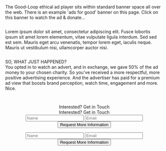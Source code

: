 <!-- Cheap Vertical Space -->
<div class="white-bg" style="height:2em;">
</div>
<!-- End of Cheap Vertical Space -->
<div class="row">
    <div class="col-md-12">
        <div class="col-md-8 offset-md-2">
            <div class="row">
                <div class="col-md-6">
                    <center>
                        <div class='goodloopad' id="goodloopad" data-format="medium-rectangle" data-mobile-format="medium-rectangle"></div>
                        <script src='//as.good-loop.com/unit.js?gl.variant=brand-funded' async></script>
                    </center>
                </div>
                <div class="col-md-6">
                    <div class="row">
                        <!-- Cheap Vertical Space -->
                        <div class="white-bg d-block d-sm-none d-md-none" style="height:2em;">
                        </div>
                        <!-- End of Cheap Vertical Space -->
                        <span class="gl-font-4 justified font-20px">
                            The Good-Loop ethical ad player sits within standard banner space all over the web. There is an example 'ads for good' banner on this page. Click on this banner to watch the ad & donate...
                        </span>
                    </div>
                    <!-- Cheap Vertical Space -->
                    <div class="white-bg d-none d-sm-block d-md-block" style="height:2em;">
                    </div>
                    <!-- End of Cheap Vertical Space -->
                    <div class="row">
                        <span class="gl-font-4 justified font-20px italic d-none d-sm-block d-md-block">
                            Lorem ipsum dolor sit amet, consectetur adipiscing elit. Fusce lobortis ipsum sit amet lorem elementum, vitae vulputate ligula interdum. Sed sed est sem. Mauris eget arcu venenatis, tempor lorem eget, iaculis neque. Mauris ut vestibulum nisi, ullamcorper auctor nisi.
                        </span>
                    </div>
                </div>
            </div>
        </div>
    </div>
</div>
<!-- Cheap Vertical Space -->
<div class="white-bg d-none d-sm-block d-md-block" style="height:2em;">
</div>
<!-- End of Cheap Vertical Space -->
<div class="row appear-after-click">
    <div class="col-md-6 offset-md-3">
        <span  class="gl-font-3 justified font-20px d-none d-sm-block d-md-block">
            SO, WHAT JUST HAPPENED?
            <br>
            You opted in to watch an advert, and in exchange, we gave 50% of the ad money to your chosen charity. So you've received a more respectful, more positive advertising experience. And the advertiser has paid for a premium ad view that boosts brand perception, watch time, engagement and more.
            <br>
            Nice.
        </span>
    </div>
</div>
<!-- Cheap Vertical Space -->
<div class="white-bg" style="height:3em;">
</div>
<!-- End of Cheap Vertical Space -->
<!-- Only Desktops/Laptops See this Row -->
<div class="row d-none d-sm-block d-md-block">
    <div class="col-md-12 fit-width light-gray-bg">
            <div class="col-md-8 offset-md-2">
                <center>
                    <span class="gl-font-1 gl-page-header-text">
                        Interested? Get in Touch
                    </span>
                </center>
            </div>
    </div>
</div>
<!-- End of the Desktops/Laptops Exclusive Row -->
<!-- Only Mobile Devices See This Row -->
<div class="row d-block d-sm-none d-md-none light-gray-bg">
    <div class="col-md-12 fit-width">
        <div class="col-md-8 offset-md-2">
            <center>
                <span class="gl-font-1 gl-page-header-text-mobile-lesser">
                    Interested? Get in Touch
                </span>
            </center>
        </div>
    </div>
</div>
<!-- End of Exclusive Mobile Devices Row -->
<div class="row light-gray-bg">
    <div class="col-md-12">
        <!-- Desktop/Laptop Exclusive Form -->
        <div class="col-md-8 offset-md-2 d-none d-sm-block d-md-block">
            <div class="col-md-12">
                <center>
                    <form method="POST" action="https://formspree.io/contactleads@good-loop.com">
                            <input type="name" class="gl-input-field" name="namefield" placeholder="Name">
                            <input type="email" class="gl-input-field" name="email" placeholder="Email">
                            <button class="gl-button-link-desktop" type="submit">Request More Information</button>
                    </form>
                </center>
            </div>
        </div>
        <!-- End of Desktop/Laptop Exclusive Form -->
        <!-- Mobile Devices Exclusive Form -->
        <div class="col-md-6 offset-md-3 d-block d-sm-none d-md-none">
            <center>
                <form method="POST" action="https://formspree.io/contactleads@good-loop.com">
                    <input type="name" class="gl-input-field-mobile" name="namefield" placeholder="Name">
                    <input type="email" class="gl-input-field-mobile" name="email" placeholder="Email">
                    <button class="gl-button-link-mobile" type="submit">Request More Information</button>
                </form>
            </center>
        </div>
        <!-- End of Mobile Devices Exclusive Form -->
    </div>
</div>

